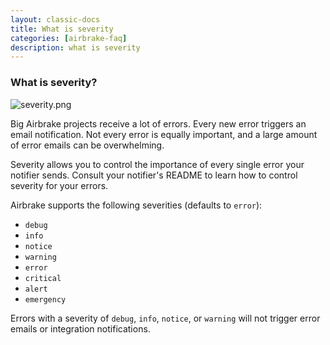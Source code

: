 ```yaml
---
layout: classic-docs
title: What is severity
categories: [airbrake-faq]
description: what is severity
---
```


### What is severity?

![severity.png](/docs/assets/img/docs/airbrake/severity.png)

Big Airbrake projects receive a lot of errors. Every new error triggers an email
notification. Not every error is equally important, and a large amount of error
emails can be overwhelming.

Severity allows you to control the importance of every single error your
notifier sends. Consult your notifier's README to learn how to control severity
for your errors.

Airbrake supports the following severities (defaults to `error`):

* `debug`
* `info`
* `notice`
* `warning`
* `error`
* `critical`
* `alert`
* `emergency`

Errors with a severity of `debug`, `info`, `notice`, or `warning` will not
trigger error emails or integration notifications.
